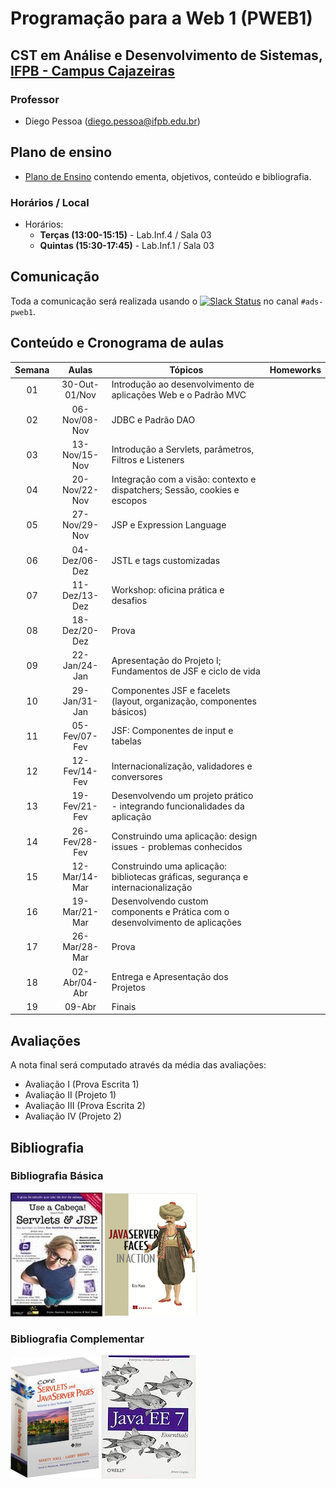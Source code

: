# Programação para a Web 1 (PWEB1)

## CST em Análise e Desenvolvimento de Sistemas, [IFPB - Campus Cajazeiras](http://ifpb.edu.br/cajazeiras)

### Professor

* Diego Pessoa ([diego.pessoa@ifpb.edu.br](mailto:diego.pessoa@ifpb.edu.br))

## Plano de ensino
* [Plano de Ensino](docs/plano-de-ensino.pdf) contendo ementa, objetivos, conteúdo e bibliografia.

### Horários / Local

* Horários:
  - **Terças (13:00-15:15)** - Lab.Inf.4 / Sala 03
  - **Quintas (15:30-17:45)** - Lab.Inf.1 / Sala 03

## Comunicação

Toda a comunicação será realizada usando o [![Slack Status](https://ifpb.herokuapp.com/badge.svg)](https://ifpb.herokuapp.com/) no canal `#ads-pweb1`.


## Conteúdo e Cronograma de aulas

| Semana | Aulas | Tópicos                               | Homeworks       |
|:-:|:--------:|--------------------------------------|:-----------------:|
| 01 | 30-Out-01/Nov  | Introdução ao desenvolvimento de aplicações Web e o Padrão MVC |  |
| 02 | 06-Nov/08-Nov  | JDBC e Padrão DAO |  |
| 03 | 13-Nov/15-Nov  | Introdução a Servlets, parâmetros, Filtros e Listeners |  |
| 04 | 20-Nov/22-Nov  | Integração com a visão: contexto e dispatchers; Sessão, cookies e escopos |  |
| 05 | 27-Nov/29-Nov  | JSP e Expression Language |  |
| 06 | 04-Dez/06-Dez  | JSTL e tags customizadas |  |
| 07 | 11-Dez/13-Dez  | Workshop: oficina prática e desafios | |
| 08 | 18-Dez/20-Dez  | Prova | |
| 09 | 22-Jan/24-Jan  | Apresentação do Projeto I; Fundamentos de JSF e ciclo de vida | |
| 10 | 29-Jan/31-Jan  | Componentes JSF e facelets (layout, organização, componentes básicos) | |
| 11 | 05-Fev/07-Fev  | JSF: Componentes de input e tabelas | |
| 12 | 12-Fev/14-Fev  | Internacionalização, validadores e conversores | |
| 13 | 19-Fev/21-Fev  | Desenvolvendo um projeto prático - integrando funcionalidades da aplicação | |
| 14 | 26-Fev/28-Fev  | Construindo uma aplicação: design issues - problemas conhecidos |  |
| 15 | 12-Mar/14-Mar  | Construindo uma aplicação: bibliotecas gráficas, segurança e internacionalização |  |
| 16 | 19-Mar/21-Mar  | Desenvolvendo custom components e Prática com o desenvolvimento de aplicações |  |
| 17 | 26-Mar/28-Mar  | Prova |  |
| 18 | 02-Abr/04-Abr  | Entrega e Apresentação dos Projetos |  |
| 19 | 09-Abr  | Finais |  |

## Avaliações

A nota final será computado através da média das avaliações:

* Avaliação I (Prova Escrita 1)
* Avaliação II (Projeto 1)
* Avaliação III (Prova Escrita 2)
* Avaliação IV (Projeto 2)

## Bibliografia

### Bibliografia Básica

[![Use a cabeça: servlets e JSP](assets/books/use-a-cabeca.jpeg)](https://www.saraiva.com.br/use-a-cabeca-servlets-e-jsp-2624100.html)
[![JavaServer Faces in Action](assets/books/jsf-in-action.png)](https://www.manning.com/books/javaserver-faces-in-action)

### Bibliografia Complementar
[![Core servlets e java server pages](assets/books/core-servlets.jpg)](http://pdf.coreservlets.com/)
[![Use a cabeça: servlets  JSP](assets/books/javaee-essentials.jpg)](https://www.amazon.com.br/Java-EE-Essentials-Arun-Gupta/dp/1449370179)
